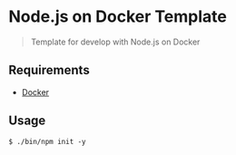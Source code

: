 # Node.js on Docker Template

> Template for develop with Node.js on Docker

## Requirements

- [Docker](https://docs.docker.com/install/)

## Usage

```
$ ./bin/npm init -y
```

